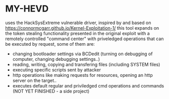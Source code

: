 # MY-HEVD
uses the HackSysExtreme vulnerable driver, inspired by and based on https://connormcgarr.github.io/Kernel-Exploitation-1/
this tool expands on the token stealing functionality presented in the original exploit with a remotely controlled
"command center" with priveledged operations that can be executed by request, some of them are:
- changing bootloader settings via BCDedit (turning on debugging of computer, changing debugging settings..)
- reading, writing, copying and transfering files (including SYSTEM files)
- executing specific scripts sent by attacker
- http operations like making requests for resources, opening an http server on the target..
- executes default regular and priviledged cmd operations and commands
(NOT YET FINISHED - a side project)
